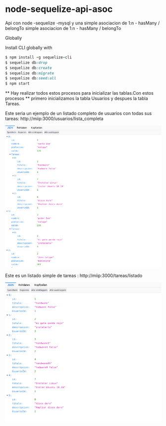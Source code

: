 # node-sequelize-api-asoc
Api con node -sequelize -mysql y una simple asociacion de 1:n - hasMany / belongTo
simple asociacion de 1:n  - hasMany / belongTo

Globally

Install CLI globally with
```ruby
$ npm install -g sequelize-cli
$ sequelize db:drop
$ sequelize db:create
$ sequelize db:migrate
$ sequelize db:seed:all
$ npm start
```
** Hay realizar todos estos procesos para inicializar las tablas.Con estos procesos
** primero inicializamos  la tabla Usuarios y despues la tabla Tareas.

Este seria un ejemplo de un listado completo de usuarios con todas sus tareas:
http://miip:3000/usuarios/lista_completa

![Alt text](sequelize-api.png)

Este es un listado simple de tareas :
http://miip:3000/tareas/listado

![Alt text](sequelize-api2.png)
